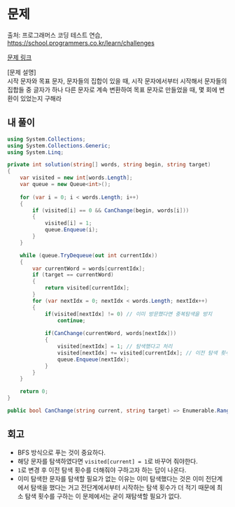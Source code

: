 # 문제
출처: 프로그래머스 코딩 테스트 연습, https://school.programmers.co.kr/learn/challenges

[문제 링크](https://school.programmers.co.kr/learn/courses/30/lessons/43163)

[문제 설명]   
시작 문자와 목표 문자, 문자들의 집합이 있을 때, 시작 문자에서부터 시작해서 문자들의 집합들 중 글자가 하나 다른 문자로 계속 변환하여 목표 문자로 만들었을 때,
몇 회에 변환이 있었는지 구해라

## 내 풀이
```c#
using System.Collections;
using System.Collections.Generic;
using System.Linq;

private int solution(string[] words, string begin, string target)
{
    var visited = new int[words.Length];
    var queue = new Queue<int>();
    
    for (var i = 0; i < words.Length; i++)
    {
        if (visited[i] == 0 && CanChange(begin, words[i]))
        {
            visited[i] = 1;
            queue.Enqueue(i);
        }
    }

    while (queue.TryDequeue(out int currentIdx))
    {
        var currentWord = words[currentIdx];
        if (target == currentWord)
        {
            return visited[currentIdx];
        }
        for (var nextIdx = 0; nextIdx < words.Length; nextIdx++)
        {
            if(visited[nextIdx] != 0) // 이미 방문했다면 중복탐색을 방지
                continue;
               
            if(CanChange(currentWord, words[nextIdx]))
            {
                visited[nextIdx] = 1; // 탐색했다고 처리
                visited[nextIdx] += visited[currentIdx]; // 이전 탐색 횟수를 더함.
                queue.Enqueue(nextIdx);
            }
        }
    }

    return 0;
}

public bool CanChange(string current, string target) => Enumerable.Range(0, current.Length).Count(i => current[i] != target[i]) == 1; // for loop를 사용하지 않고 풀기 위해서 Linq를 이용함.
```

## 회고
- BFS 방식으로 푸는 것이 중요하다.
- 해당 문자를 탐색하였다면 `visited[current] = 1`로 바꾸어 줘야한다.
- `1`로 변경 후 이전 탐색 횟수를 더해줘야 구하고자 하는 답이 나온다.
- 이미 탐색한 문자를 탐색할 필요가 없는 이유는 이미 탐색했다는 것은 이미 전단계에서 탐색을 했다는 거고 전단계에서부터 시작하는 탐색 횟수가 더 적기 때문에 최소 탐색 횟수를 구하는 이 문제에서는 굳이 재탐색할 필요가 없다.